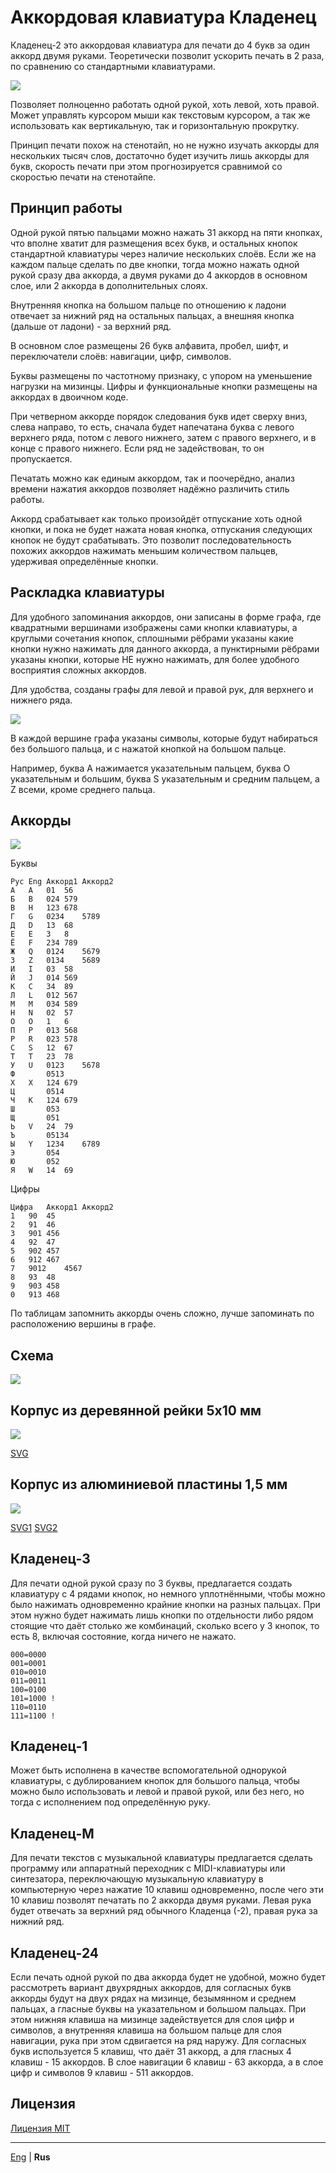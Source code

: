 # Аккордовая клавиатура Кладенец

Кладенец-2 это аккордовая клавиатура для печати до 4 букв за один аккорд двумя руками. Теоретически позволит ускорить печать в 2 раза, по сравнению со стандартными клавиатурами.

![](../photo/kl2-r.jpg)

Позволяет полноценно работать одной рукой, хоть левой, хоть правой. Может управлять курсором мыши как текстовым курсором, а так же использовать как вертикальную, так и горизонтальную прокрутку.

Принцип печати похож на стенотайп, но не нужно изучать аккорды для нескольких тысяч слов, достаточно будет изучить лишь аккорды для букв, скорость печати при этом прогнозируется сравнимой со скоростью печати на стенотайпе.

## Принцип работы

Одной рукой пятью пальцами можно нажать 31 аккорд на пяти кнопках, что вполне хватит для размещения всех букв, и остальных кнопок стандартной клавиатуры через наличие нескольких слоёв. Если же на каждом пальце сделать по две кнопки, тогда можно нажать одной рукой сразу два аккорда, а двумя руками до 4 аккордов в основном слое, или 2 аккорда в дополнительных слоях.

Внутренняя кнопка на большом пальце по отношению к ладони отвечает за нижний ряд на остальных пальцах, а внешняя кнопка (дальше от ладони) - за верхний ряд.

В основном слое размещены 26 букв алфавита, пробел, шифт, и переключатели слоёв: навигации, цифр, символов.

Буквы размещены по частотному признаку, с упором на уменьшение нагрузки на мизинцы. Цифры и функциональные кнопки размещены на аккордах в двоичном коде.

При четверном аккорде порядок следования букв идет сверху вниз, слева направо, то есть, сначала будет напечатана буква с левого верхнего ряда, потом с левого нижнего, затем с правого верхнего, и в конце с правого нижнего. Если ряд не задействован, то он пропускается.

Печатать можно как единым аккордом, так и поочерёдно, анализ времени нажатия аккордов позволяет надёжно различить стиль работы.

Аккорд срабатывает как только произойдёт отпускание хоть одной кнопки, и пока не будет нажата новая кнопка, отпускания следующих кнопок не будут срабатывать. Это позволит последовательность похожих аккордов нажимать меньшим количеством пальцев, удерживая определённые кнопки.

## Раскладка клавиатуры

Для удобного запоминания аккордов, они записаны в форме графа, где квадратными вершинами изображены сами кнопки клавиатуры, а круглыми сочетания кнопок, сплошными рёбрами указаны какие кнопки нужно нажимать для данного аккорда, а пунктирными рёбрами указаны кнопки, которые НЕ нужно нажимать, для более удобного восприятия сложных аккордов.

Для удобства, созданы графы для левой и правой рук, для верхнего и нижнего ряда.

![](../layout/graph.png)

В каждой вершине графа указаны символы, которые будут набираться без большого пальца, и с нажатой кнопкой на большом пальце.

Например, буква A нажимается указательным пальцем, буква O указательным и большим, буква S указательным и средним пальцем, а Z всеми, кроме среднего пальца.

## Аккорды

![](../layout/chords.png)

Буквы
~~~
Рус	Eng	Аккорд1	Аккорд2
А	A	01	56
Б	B	024	579
В	H	123	678
Г	G	0234	5789
Д	D	13	68
Е	E	3	8
Ё	F	234	789
Ж	Q	0124	5679
З	Z	0134	5689
И	I	03	58
Й	J	014	569
К	C	34	89
Л	L	012	567
М	M	034	589
Н	N	02	57
О	O	1	6
П	P	013	568
Р	R	023	578
С	S	12	67
Т	T	23	78
У	U	0123	5678
Ф		0513
Х	X	124	679
Ц		0514
Ч	K	124	679
Ш		053
Щ		051
Ь	V	24	79
Ъ		05134
Ы	Y	1234	6789
Э		054
Ю		052
Я	W	14	69
~~~

Цифры
~~~
Цифра	Аккорд1	Аккорд2
1	90	45
2	91	46
3	901	456
4	92	47
5	902	457
6	912	467
7	9012	4567
8	93	48
9	903	458
0	913	468
~~~

По таблицам запомнить аккорды очень сложно, лучше запоминать по расположению вершины в графе.

## Схема

![](../schema/schema.png)

## Корпус из деревянной рейки 5x10 мм

![](../spline/spline.png)

[SVG](../spline/spline.svg)

## Корпус из алюминиевой пластины 1,5 мм

![](../aluminium/kladenets.png)

[SVG1](../aluminium/kladenets1.svg)
[SVG2](../aluminium/kladenets1.svg)

## Кладенец-3

Для печати одной рукой сразу по 3 буквы, предлагается создать клавиатуру с 4 рядами кнопок, но немного уплотнёнными, чтобы можно было нажимать одновременно крайние кнопки на разных пальцах. При этом нужно будет нажимать лишь кнопки по отдельности либо рядом стоящие что даёт столько же комбинаций, сколько всего у 3 кнопок, то есть 8, включая состояние, когда ничего не нажато.

~~~
000=0000
001=0001
010=0010
011=0011
100=0100
101=1000 !
110=0110
111=1100 !
~~~

## Кладенец-1

Может быть исполнена в качестве вспомогательной однорукой клавиатуры, с дублированием кнопок для большого пальца, чтобы можно было использовать и левой и правой рукой, или без него, но тогда с исполнением под определённую руку.

## Кладенец-М

Для печати текстов с музыкальной клавиатуры предлагается сделать программу или аппаратный переходник с MIDI-клавиатуры или синтезатора, переключающую музыкальную клавиатуру в компьютерную через нажатие 10 клавиш одновременно, после чего эти 10 клавиш позволят печатать по 2 аккорда двумя руками. Левая рука будет отвечать за верхний ряд обычного Кладенца (-2), правая рука за нижний ряд.

## Кладенец-24

Если печать одной рукой по два аккорда будет не удобной, можно будет рассмотреть вариант двухрядных аккордов, для согласных букв аккорды будут на двух рядах на мизинце, безымянном и среднем пальцах, а гласные буквы на указательном и большом пальцах. При этом нижняя клавиша на мизинце задействуется для слоя цифр и символов, а внутренняя клавиша на большом пальце для слоя навигации, рука при этом сдвигается на ряд наружу. Для согласных букв используется 5 клавиш, что даёт 31 аккорд, а для гласных 4 клавиш - 15 аккордов. В слое навигации 6 клавиш - 63 аккорда, а в слое цифр и символов 9 клавиш - 511 аккордов.

## Лицензия

[Лицензия MIT](LICENSE.txt)

---

[Eng](https://ibnteo.github.io/kladenets/) | **Rus**
